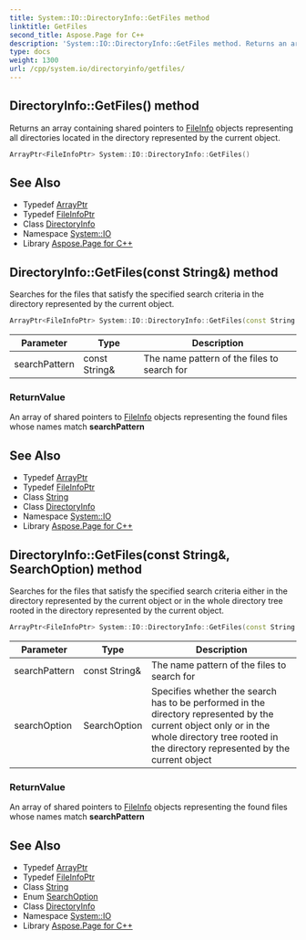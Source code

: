 ```yaml
---
title: System::IO::DirectoryInfo::GetFiles method
linktitle: GetFiles
second_title: Aspose.Page for C++
description: 'System::IO::DirectoryInfo::GetFiles method. Returns an array containing shared pointers to FileInfo objects representing all directories located in the directory represented by the current object in C++.'
type: docs
weight: 1300
url: /cpp/system.io/directoryinfo/getfiles/
---
```

## DirectoryInfo::GetFiles() method


Returns an array containing shared pointers to [FileInfo](../../fileinfo/) objects representing all directories located in the directory represented by the current object.

```cpp
ArrayPtr<FileInfoPtr> System::IO::DirectoryInfo::GetFiles()
```

## See Also

* Typedef [ArrayPtr](../../../system/arrayptr/)
* Typedef [FileInfoPtr](../../../system/fileinfoptr/)
* Class [DirectoryInfo](../)
* Namespace [System::IO](../../)
* Library [Aspose.Page for C++](../../../)
## DirectoryInfo::GetFiles(const String\&) method


Searches for the files that satisfy the specified search criteria in the directory represented by the current object.

```cpp
ArrayPtr<FileInfoPtr> System::IO::DirectoryInfo::GetFiles(const String &searchPattern)
```


| Parameter | Type | Description |
| --- | --- | --- |
| searchPattern | const String\& | The name pattern of the files to search for |

### ReturnValue

An array of shared pointers to [FileInfo](../../fileinfo/) objects representing the found files whose names match **searchPattern**

## See Also

* Typedef [ArrayPtr](../../../system/arrayptr/)
* Typedef [FileInfoPtr](../../../system/fileinfoptr/)
* Class [String](../../../system/string/)
* Class [DirectoryInfo](../)
* Namespace [System::IO](../../)
* Library [Aspose.Page for C++](../../../)
## DirectoryInfo::GetFiles(const String\&, SearchOption) method


Searches for the files that satisfy the specified search criteria either in the directory represented by the current object or in the whole directory tree rooted in the directory represented by the current object.

```cpp
ArrayPtr<FileInfoPtr> System::IO::DirectoryInfo::GetFiles(const String &searchPattern, SearchOption searchOption)
```


| Parameter | Type | Description |
| --- | --- | --- |
| searchPattern | const String\& | The name pattern of the files to search for |
| searchOption | SearchOption | Specifies whether the search has to be performed in the directory represented by the current object only or in the whole directory tree rooted in the directory represented by the current object |

### ReturnValue

An array of shared pointers to [FileInfo](../../fileinfo/) objects representing the found files whose names match **searchPattern**

## See Also

* Typedef [ArrayPtr](../../../system/arrayptr/)
* Typedef [FileInfoPtr](../../../system/fileinfoptr/)
* Class [String](../../../system/string/)
* Enum [SearchOption](../../searchoption/)
* Class [DirectoryInfo](../)
* Namespace [System::IO](../../)
* Library [Aspose.Page for C++](../../../)
